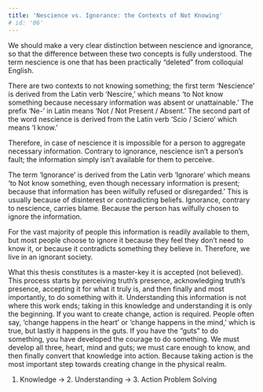 ```yaml
---
title: 'Nescience vs. Ignorance: the Contexts of Not Knowing'
# id: '06'
---
```


We should make a very clear distinction between nescience and ignorance, so that the difference between these two concepts is fully understood. The term nescience is one that has been practically “deleted” from colloquial English.

There are two contexts to not knowing something; the first term ‘Nescience’ is derived from the Latin verb ‘Nescire,’ which means ‘to Not know something because necessary information was absent or unattainable.’ The prefix ‘Ne-’ in Latin means ‘Not / Not Present / Absent.’ The second part of the word nescience is derived from the Latin verb ‘Scio / Sciero’ which means ‘I know.’

Therefore, in case of nescience it is impossible for a person to aggregate necessary information. Contrary to ignorance, nescience isn’t a person’s fault; the information simply isn’t available for them to perceive.

The term ‘Ignorance’ is derived from the Latin verb ‘Ignorare’ which means ‘to Not know something, even though necessary information is present; because that information has been wilfully refused or disregarded.’ This is usually because of disinterest or contradicting beliefs. Ignorance, contrary to nescience, carries blame. Because the person has wilfully chosen to ignore the information.

For the vast majority of people this information is readily available to them, but most people choose to ignore it because they feel they don’t need to know it, or because it contradicts something they believe in. Therefore, we live in an ignorant society.

What this thesis constitutes is a master-key it is accepted (not believed). This process starts by perceiving truth’s presence, acknowledging truth’s presence, accepting
it for what it truly is, and then finally and most importantly, to do something with it. Understanding this information is not where this work ends; taking in this knowledge and understanding it is only the beginning. If you want to create change, action is required.
People often say, ‘change happens in the heart’ or ‘change happens in the mind,’ which is true, but lastly it happens in the guts. If you have the “guts” to do something, you have developed the courage to do something. We must develop all three, heart, mind and guts; we must care enough to know, and then finally convert that knowledge into action. Because taking action is the most important step towards creating change in the physical realm.

1. Knowledge → 2. Understanding → 3. Action Problem Solving
